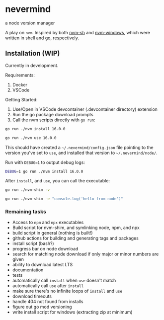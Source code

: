 # nevermind

a node version manager

A play on `nvm`.  Inspired by both [nvm-sh](https://github.com/nvm-sh/nvm) and [nvm-windows](https://github.com/coreybutler/nvm-windows), which were written in shell and go, respectively.

## Installation (WIP)

Currently in development.  

Requirements:

1. Docker
2. VSCode

Getting Started:

1. Use/Open in VSCode devcontainer (.devcontainer directory) extension
2. Run the go package download prompts
3. Call the nvm scripts directly with `go run`:

```bash
go run ./nvm install 16.0.0
```

```bash
go run ./nvm use 16.0.0
```

This should have created a `~/.nevermind/config.json` file pointing to the version you've set to `use`, and installed that version to `~/.nevermind/node/`.

Run with `DEBUG=1` to output debug logs:

```bash
DEBUG=1 go run ./nvm install 16.0.0
```

After `install`, and `use`, you can call the executable:

```bash
go run ./nvm-shim -v
```

```bash
go run ./nvm-shim -e "console.log('hello from node')"
```

### Remaining tasks

- Access to `npm` and `npx` executables
- Build script for nvm-shim, and symlinking node, npm, and npx
- build script in general (nothing is built!)
- github actions for building and generating tags and packages
- install script (bash?)
- progress bar on node download
- search for matching node download if only major or minor numbers are given
- ability to download latest LTS
- documentation
- tests
- automatically call `install` when `use` doesn't match
- automatically call `use` after `install`
- make sure there's no infinite loops of `install` and `use`
- download timeouts
- handle 404 not found from installs
- figure out go mod versioning
- write install script for windows (extracting zip at minimum)
